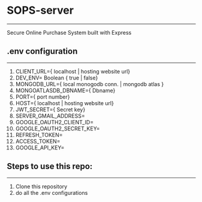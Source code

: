 # SOPS-server

---

Secure Online Purchase System built with Express

## .env configuration

---

1. CLIENT_URL={ localhost | hosting website url}
2. DEV_ENV= Boolean { true | false}
3. MONGODB_URL={ local monogodb conn. | mongodb atlas }
4. MONGOATLASDB_DBNAME={ Dbname}
5. PORT={ port number}
6. HOST={ localhost | hosting website url}
7. JWT_SECRET={ Secret key}
8. SERVER_GMAIL_ADDRESS=
9. GOOGLE_OAUTH2_CLIENT_ID=
10. GOOGLE_OAUTH2_SECRET_KEY=
11. REFRESH_TOKEN=
12. ACCESS_TOKEN=
13. GOOGLE_API_KEY=

## Steps to use this repo:

---

1. Clone this repository
2. do all the .env configurations
